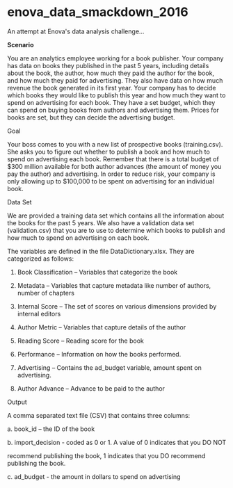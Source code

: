 # enova_data_smackdown_2016
An attempt at Enova's data analysis challenge...


**Scenario**

You are an analytics employee working for a book publisher. Your company has data on books
they published in the past 5 years, including details about the book, the author, how much they
paid the author for the book, and how much they paid for advertising. They also have data on
how much revenue the book generated in its first year.
Your company has to decide which books they would like to publish this year and how much
they want to spend on advertising for each book. They have a set budget, which they can spend
on buying books from authors and advertising them. Prices for books are set, but they can
decide the advertising budget. 


Goal

Your boss comes to you with a new list of prospective books (training.csv). She asks you to
figure out whether to publish a book and how much to spend on advertising each book.
Remember that there is a total budget of $300 million available for both author advances (the
amount of money you pay the author) and advertising. In order to reduce risk, your company is
only allowing up to $100,000 to be spent on advertising for an individual book.


Data Set

We are provided a training data set which contains all the information
about the books for the past 5 years. We also have a validation data set (validation.csv) that you are to use to determine which
books to publish and how much to spend on advertising on each book.

The variables are defined in the file DataDictionary.xlsx. They are categorized as follows:

1. Book Classification – Variables that categorize the book

2. Metadata – Variables that capture metadata like number of authors, number of chapters

3. Internal Score – The set of scores on various dimensions provided by internal editors

4. Author Metric – Variables that capture details of the author

5. Reading Score – Reading score for the book

6. Performance – Information on how the books performed.

7. Advertising – Contains the ad_budget variable, amount spent on advertising.

8. Author Advance – Advance to be paid to the author


Output

A comma separated text file (CSV) that contains three columns:

a. book_id – the ID of the book

b. import_decision - coded as 0 or 1. A value of 0 indicates that you DO NOT

recommend publishing the book, 1 indicates that you DO recommend publishing the book.

c. ad_budget - the amount in dollars to spend on advertising

